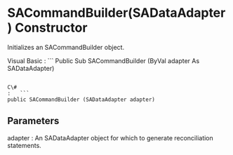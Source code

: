 <!-- loio3c10acab6c5f1014a68cd8b7a8c91062 -->

# SACommandBuilder\(SADataAdapter\) Constructor

Initializes an SACommandBuilder object.



Visual Basic
:   ```
Public Sub SACommandBuilder (ByVal adapter As SADataAdapter)
```

C\#
:   ```
public SACommandBuilder (SADataAdapter adapter)
```



## Parameters

adapter
:   An SADataAdapter object for which to generate reconciliation statements.

